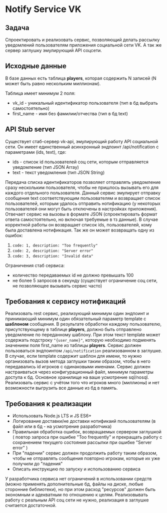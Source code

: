 # Notify Service VK

## Задача
Спроектировать и реализовать сервис, позволяющий делать рассылку уведомлений пользователям приложения социальной сети VK. А так же сервер заглушку эмулирующий API соцсети.

## Исходные данные
В базе данных есть таблица **players**, которая содержить N записей (N может быть равно нескольким миллионам).

Таблица имеет минимум 2 поля:
* vk_id - уникальный идентификатор пользователя (тип в бд выбрать самостоятельно)
* first_name - имя без фамилии/отчества (тип в бд text)

## API Stub server
Существует стаб-сервер vk-api, эмулирующий работу API социальной сети. Он имеет единственный асинхронный
эндпоинт /api/notification с параметрами (ids, text), где:
* ids - список id пользователей соц сети, которым отправляется уведомление (тип JSON Array)
* text - текст уведомления (тип JSON String)

Передача списка идентификаторов позволяет отправлять уведомление сразу нескольким пользователя, чтобы не пришлось вызывать его для каждого отдельного пользователя.
Данный сервис эмулирует отправку сообщения text соответствующим пользователям и возвращает список пользователей, которым удалось отправить нотификацию (у некоторых пользователей они могут быть отключены в настройках приложения).
Отвечает сервис на вызовы в формате JSON (спроектировать формат ответа самостоятельно, но включая требуемые в тз данные). В случае корректной работы он возвращает список ids, пользователей, кому была доставлена нотификация.
Так же он может возвращать одну из ошибок:
1. `code: 1, description: "Too frequently"`
2. `code: 2, description: "Server error"`
3. `code: 3, description: "Invalid data"`

Ограничения стаб сервиса:
* количество передаваемых id не должно превышать 100
* не более 5 запросов в секунду (существует ограничение соц сети, не позволяющее вызывать сервис часто)

## Требования к сервису нотификаций
Реализовать rest сервис, реализующий минимум один эндпоинт и принимающий минимум один обязательный параметр template с **шаблоном** сообщения. В результате обработки каждому пользователю, присутствующему в таблице **players**, должно быть отправлено уведомление по переданному шаблону. При этом текст template может содержать подстроку `"{user_name}"`, которую необходимо подменять значением поля first_name из таблицы **players**.
Сервис должен пользоваться эндпоинтом `/api/notification` реализованном в заглушке. В случае, если template содержит шаблон для имени, то нужно организовать вызов метода заглушки таким образом, чтобы в него передавались id игроков с одинаковыми именами.
Сервис должен настраиваться через конфигурационный файл, минимум параметры доступа к бд. Основное хранилище на ваше усмотрение sql/nosql. Реализовать сервис с учётом того что игроков много (миллионы) и нет возможности выгрузить все данные из бд в память.

## Требования к реализации
* Использовать Node.js LTS и JS ES6+
* Логирование доставки/не доставки нотификаий пользователям (в файл или в бд - на усмотрение разработчика)
* Правильная обработка ошибок, возвращаемых сервером заглушкой ( повтор запроса при ошибке "Too frequently" и прекращать работу с сохранением текущего состояния рассылки при ошибке "Server error" )
* При "падении" сервис должен продолжить работу таким образом, чтобы не отправлять сообщения повторно игрокам, которые их уже получили до "падения"
* Описать инструкцию по запуску и использованию сервиса

У разработчика сервиса нет ограничений в использовании средств (можно применять дополнительные бд, файлы на диске, любые сторонние библиотеки), но при этом расход "ресурсов" должен быть экономным и адекватным по отношению к целям.
Реализовывать работу с реальным API соц сети не нужно, реализация в заглушке считается достаточной.
